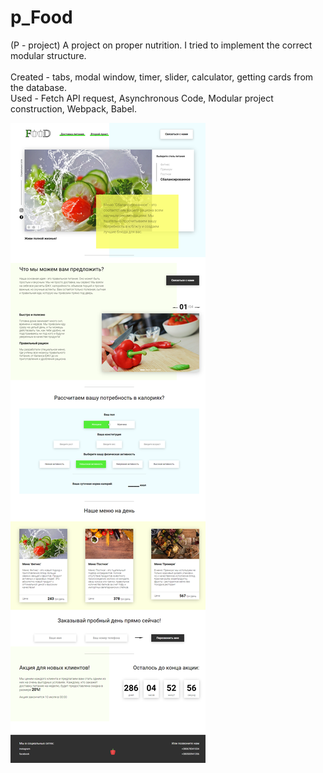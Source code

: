 # p_Food
(P - project) A project on proper nutrition. I tried to implement the correct modular structure. <br/><br/>
Created - tabs, modal window, timer, slider, calculator, getting cards from the database.<br/>
Used - Fetch API request, Asynchronous Code, Modular project construction, Webpack, Babel.

<img src="Food.png">
